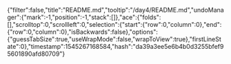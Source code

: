 {"filter":false,"title":"README.md","tooltip":"/day4/README.md","undoManager":{"mark":-1,"position":-1,"stack":[]},"ace":{"folds":[],"scrolltop":0,"scrollleft":0,"selection":{"start":{"row":0,"column":0},"end":{"row":0,"column":0},"isBackwards":false},"options":{"guessTabSize":true,"useWrapMode":false,"wrapToView":true},"firstLineState":0},"timestamp":1545267168584,"hash":"da39a3ee5e6b4b0d3255bfef95601890afd80709"}